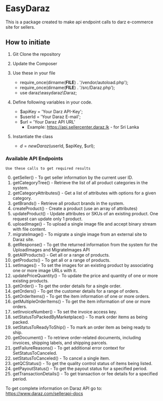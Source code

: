 # EasyDaraz
This is a package created to make api endpoint calls to darz e-commerce site for sellers.

## How to initiate
1. Git Clone the repository
2. Update the Composer
3. Use these in your file

    * require_once(dirname(__FILE__) . '/vendor/autoload.php');
    * require_once(dirname(__FILE__) . '/src/Daraz.php');
    * use daraz\easydaraz\Daraz;

4. Define following variables in your code.
    * $apiKey = 'Your Darz API-Key';
    * $userId = 'Your Daraz E-mail';
    * $url = 'Your Daraz API URL'
        * Example: https://api.sellercenter.daraz.lk   - for Sri Lanka
        
5. Instantiate the class
    * $d = new Daraz($userId, $apiKey, $url);

### Available API Endpoints
    Use these calls to get required results
    
0. getSeller() - To get seller information by the current user ID.
1. getCategoryTree() - Retrieve the list of all product categories in the system.
2. getCategoryAttributes() -  Get a list of attributes with options for a given category.
3. getBrands() - Retrieve all product brands in the system.
4. createProduct() - Create a product (use an array of attributes)
5. updateProduct() - Update attributes or SKUs of an existing product. One request can update only 1 product.
6. uploadImage() - To upload a single image file and accept binary stream with file content.
7. migrateImage() - To migrate a single image from an external site to Daraz site.
8. getResponse() - To get the returned information from the system for the UploadImages and MigrateImages API
9. getAllProducts() - Get all or a range of products.
10. getProducts() - To get all or a range of products.
11. setImages() - To set the images for an existing product by associating one or more image URLs with it.
12. updatePriceQuantity() - To update the price and quantity of one or more existing products.
13. getOrder() - To get the order details for a single order.
14. getOrders() - To get the customer details for a range of orders.
15. getOrderItems() - To get the item information of one or more orders.
16. getMultipleOrderItems() - To get the item information of one or more orders.
17. setInvoiceNumber() - To set the invoice access key.
18. setStatusToPackedByMarketplace() - To mark order items as being packed.
19. setStatusToReadyToShip() - To mark an order item as being ready to ship.
20. getDocument() - To retrieve order-related documents, including invoices, shipping labels, and shipping parcels.
21. getFailureReasons() - To get additional error context for SetStatusToCanceled.
22. setStatusToCanceled() - To cancel a single item.
23. getQCStatus() - To get the quality control status of items being listed.
24. getPayoutStatus() - To get the payout status for a specified period.
25. getTransactionDetails() - To get transaction or fee details for a specified period.

To get complete information on Daraz API go to: https://www.daraz.com/sellerapi-docs